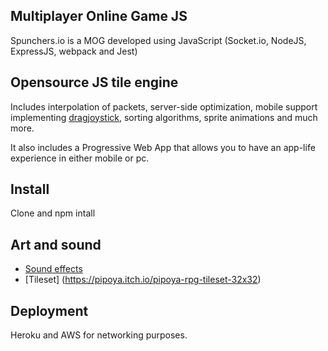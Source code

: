 ## Multiplayer Online Game JS

Spunchers.io is a MOG developed using JavaScript (Socket.io, NodeJS, ExpressJS, webpack and Jest)

## Opensource JS tile engine

Includes interpolation of packets, server-side optimization, mobile support implementing [dragjoystick](https://jorgelmh.github.io/dragjoystick/),
sorting algorithms, sprite animations and much more.

It also includes a Progressive Web App that allows you to have an app-life experience in either mobile or pc.

## Install
Clone and npm intall

## Art and sound
- [Sound effects](https://Zapsplat.com)
- [Tileset] (https://pipoya.itch.io/pipoya-rpg-tileset-32x32)

## Deployment
Heroku and AWS for networking purposes.


